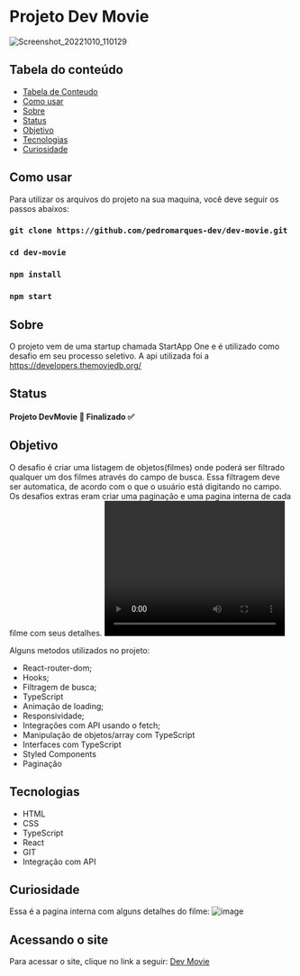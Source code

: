 # Projeto Dev Movie

![Screenshot_20221010_110129](https://user-images.githubusercontent.com/81711739/194883942-1d7ab51d-ee0e-4151-b99d-f19d7e0e521b.png)


## Tabela do conteúdo

   * [Tabela de Conteudo](#tabela-de-conteudo)
   * [Como usar](#Como-usar)
   * [Sobre](#Sobre)
   * [Status](#status)
   * [Objetivo](#objetivo)
   * [Tecnologias](#tecnologias)
   * [Curiosidade](#curiosidade)

## Como usar
 Para utilizar os arquivos do projeto na sua maquina, você deve seguir os passos abaixos:

### `git clone https://github.com/pedromarques-dev/dev-movie.git`
### `cd dev-movie`
### `npm install`
### `npm start`

## Sobre
  O projeto vem de uma startup chamada StartApp One e é utilizado como desafio em seu processo seletivo.  A api utilizada foi a https://developers.themoviedb.org/ 

## Status
 
  #### Projeto DevMovie 🚀 Finalizado ✅
       
## Objetivo

  O desafio é criar uma listagem de objetos(filmes) onde poderá ser filtrado qualquer um dos filmes através do campo de busca. Essa filtragem deve ser automatica, de acordo com o que o usuário está digitando no campo. Os desafios extras eram criar uma paginação e uma pagina interna de cada filme com seus detalhes.
  <video width="320" height="240" controls>
    <source src="./public/assets/images/devmovie.mp4" type="video/mp4">
  </video>
  
  Alguns metodos utilizados no projeto:
   
   * React-router-dom;
   * Hooks;
   * Filtragem de busca;
   * TypeScript
   * Animação de loading;
   * Responsividade;
   * Integrações com API usando o fetch;
   * Manipulação de objetos/array com TypeScript
   * Interfaces com TypeScript
   * Styled Components
   * Paginação 

## Tecnologias

 * HTML
 * CSS
 * TypeScript
 * React
 * GIT
 * Integração com API

## Curiosidade
  Essa é a pagina interna com alguns detalhes do filme:
  ![image](https://user-images.githubusercontent.com/81711739/156869631-36ec5ace-55ed-491b-b8f9-d2d4f919efb7.png)

## Acessando o site

  Para acessar o site, clique no link a seguir: <a href='https://dev-movie.vercel.app/' target='_blank'>Dev Movie</a>
